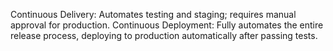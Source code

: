 Continuous Delivery:   Automates testing and staging; requires manual approval for production.
Continuous Deployment:  Fully automates the entire release process, deploying to production automatically after passing tests.
